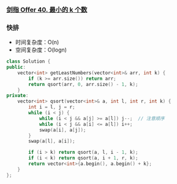 ### [剑指 Offer 40. 最小的 k 个数](https://leetcode-cn.com/problems/zui-xiao-de-kge-shu-lcof/)

### 快排

- 时间复杂度：O(n)
- 空间复杂度：O(logn)

```c++
class Solution {
public:
    vector<int> getLeastNumbers(vector<int>& arr, int k) {
        if (k >= arr.size()) return arr;
        return qsort(arr, 0, arr.size() - 1, k);
    }
private:
    vector<int> qsort(vector<int>& a, int l, int r, int k) {
        int i = l, j = r;
        while (i < j) {
            while (i < j && a[j] >= a[l]) j--;  // 注意顺序
            while (i < j && a[i] <= a[l]) i++;
            swap(a[i], a[j]);
        }
        swap(a[l], a[i]);

        if (i > k) return qsort(a, l, i - 1, k);
        if (i < k) return qsort(a, i + 1, r, k);
        return vector<int>{a.begin(), a.begin() + k};
    }
};
```
